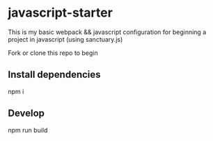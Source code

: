 # javascript-starter

This is my basic webpack && javascript configuration for beginning a project
in javascript (using sanctuary.js)

Fork or clone this repo to begin

## Install dependencies
npm i

## Develop
npm run build
